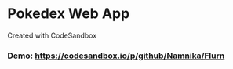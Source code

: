 # Pokedex Web App
Created with CodeSandbox

### Demo: https://codesandbox.io/p/github/Namnika/Flurn
